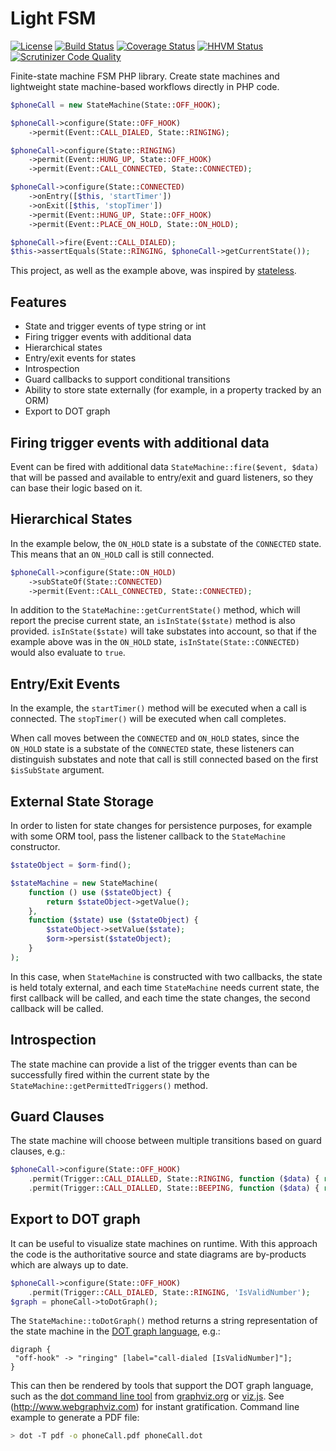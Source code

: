# Light FSM

[![License](https://img.shields.io/packagist/l/tmilos/light-fsm.svg)](https://packagist.org/packages/tmilos/light-fsm)
[![Build Status](https://travis-ci.org/tmilos/light-fsm.svg?branch=master)](https://travis-ci.org/tmilos/light-fsm)
[![Coverage Status](https://coveralls.io/repos/github/tmilos/light-fsm/badge.svg?branch=master)](https://coveralls.io/github/tmilos/light-fsm?branch=master)
[![HHVM Status](http://hhvm.h4cc.de/badge/tmilos/light-fsm.svg?style=flat)](http://hhvm.h4cc.de/package/tmilos/light-fsm)
[![Scrutinizer Code Quality](https://scrutinizer-ci.com/g/tmilos/light-fsm/badges/quality-score.png?b=master)](https://scrutinizer-ci.com/g/tmilos/light-fsm/?branch=master)

Finite-state machine FSM PHP library. Create state machines and lightweight state machine-based workflows directly in PHP code.

```php
$phoneCall = new StateMachine(State::OFF_HOOK);

$phoneCall->configure(State::OFF_HOOK)
    ->permit(Event::CALL_DIALED, State::RINGING);

$phoneCall->configure(State::RINGING)
    ->permit(Event::HUNG_UP, State::OFF_HOOK)
    ->permit(Event::CALL_CONNECTED, State::CONNECTED);

$phoneCall->configure(State::CONNECTED)
    ->onEntry([$this, 'startTimer'])
    ->onExit([$this, 'stopTimer'])
    ->permit(Event::HUNG_UP, State::OFF_HOOK)
    ->permit(Event::PLACE_ON_HOLD, State::ON_HOLD);

$phoneCall->fire(Event::CALL_DIALED);
$this->assertEquals(State::RINGING, $phoneCall->getCurrentState());
```

This project, as well as the example above, was inspired by [stateless](https://github.com/dotnet-state-machine/stateless).


## Features

 * State and trigger events of type string or int
 * Firing trigger events with additional data
 * Hierarchical states
 * Entry/exit events for states
 * Introspection
 * Guard callbacks to support conditional transitions
 * Ability to store state externally (for example, in a property tracked by an ORM)
 * Export to DOT graph


## Firing trigger events with additional data

Event can be fired with additional data ``StateMachine::fire($event, $data)`` that will be passed and available to entry/exit and guard
listeners, so they can base their logic based on it.


## Hierarchical States

In the example below, the ``ON_HOLD`` state is a substate of the ``CONNECTED`` state. This means that an ``ON_HOLD`` call is still connected.

```php
$phoneCall->configure(State::ON_HOLD)
    ->subStateOf(State::CONNECTED)
    ->permit(Event::CALL_CONNECTED, State::CONNECTED);
```

In addition to the ``StateMachine::getCurrentState()`` method, which will report the precise current state, an ``isInState($state)``
method is also provided. ``isInState($state)`` will take substates into account, so that if the example above was in the
``ON_HOLD`` state, ``isInState(State::CONNECTED)`` would also evaluate to ``true``.


## Entry/Exit Events

In the example, the ``startTimer()`` method will be executed when a call is connected. The ``stopTimer()`` will be executed when
call completes.

When call moves between the ``CONNECTED`` and ``ON_HOLD`` states, since the ``ON_HOLD`` state is a substate of the ``CONNECTED`` state,
these listeners can distinguish substates and note that call is still connected based on the first ``$isSubState`` argument.


## External State Storage

In order to listen for state changes for persistence purposes, for example with some ORM tool, pass the listener callback
to the ``StateMachine`` constructor.

```php
$stateObject = $orm-find();

$stateMachine = new StateMachine(
    function () use ($stateObject) {
        return $stateObject->getValue();
    },
    function ($state) use ($stateObject) {
        $stateObject->setValue($state);
        $orm->persist($stateObject);
    }
);
```

In this case, when ``StateMachine`` is constructed with two callbacks, the state is held totaly external, and each time 
``StateMachine`` needs current state, the first callback will be called, and each time the state changes, the second callback
will be called.


## Introspection

The state machine can provide a list of the trigger events than can be successfully fired within the current state by
the ``StateMachine::getPermittedTriggers()`` method.


## Guard Clauses

The state machine will choose between multiple transitions based on guard clauses, e.g.:

```php
$phoneCall->configure(State::OFF_HOOK)
    .permit(Trigger::CALL_DIALLED, State::RINGING, function ($data) { return IsValidNumber($data); })
    .permit(Trigger::CALL_DIALLED, State::BEEPING, function ($data) { return !IsValidNumber($data); });
```

## Export to DOT graph

It can be useful to visualize state machines on runtime. With this approach the code is the authoritative source and state diagrams
are by-products which are always up to date.

```php
$phoneCall->configure(State::OFF_HOOK)
    .permit(Trigger::CALL_DIALED, State::RINGING, 'IsValidNumber');
$graph = phoneCall->toDotGraph();
```

The ``StateMachine::toDotGraph()`` method returns a string representation of the state machine in the
[DOT graph language](https://en.wikipedia.org/wiki/DOT_(graph_description_language)), e.g.:

```
digraph {
 "off-hook" -> "ringing" [label="call-dialed [IsValidNumber]"];
}
```

This can then be rendered by tools that support the DOT graph language, such as the
[dot command line tool](http://www.graphviz.org/doc/info/command.html) from [graphviz.org](http://www.graphviz.org/) or
[viz.js](https://github.com/mdaines/viz.js). See (http://www.webgraphviz.com) for instant gratification. Command line example
to generate a PDF file:

```bash
> dot -T pdf -o phoneCall.pdf phoneCall.dot
```

